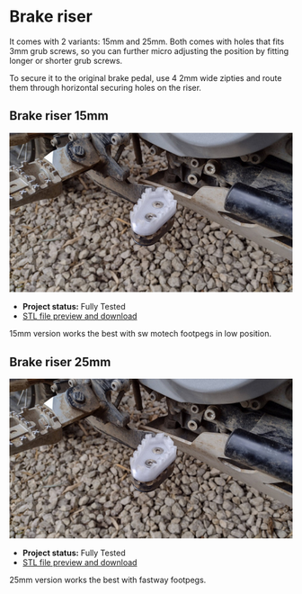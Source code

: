 # Brake riser

It comes with 2 variants: 15mm and 25mm. Both comes with holes that fits 3mm grub screws, so you can further micro adjusting the position by fitting longer or shorter grub screws.

To secure it to the original brake pedal, use 4 2mm wide zipties and route them through horizontal securing holes on the riser.

## Brake riser 15mm

![Norm's G310GS with mods](./img/brake_riser.jpg)

* __Project status:__ Fully Tested
* [STL file preview and download](https://github.com/normanzb/g310gs/blob/master/release/23_03_20/brake_riser_15mm_ziptie)

15mm version works the best with sw motech footpegs in low position.

## Brake riser 25mm

![Norm's G310GS with mods](./img/brake_riser.jpg)

* __Project status:__ Fully Tested
* [STL file preview and download](https://github.com/normanzb/g310gs/blob/master/release/23_03_20/brake_riser_25mm_ziptie)

25mm version works the best with fastway footpegs.